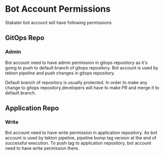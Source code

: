 # Bot Account Permissions


Stakater bot account will have following permissions


## GitOps Repo

### Admin

Bot account need to have admin permission in gitops repository as it's going to push to default branch of gitops repository. Bot account is used by tekton pipeline and push changes in gitops repository.

Default branch of repository is usually protected. In order to make any change to gitops repository,developers will have to make PR and merge it to default branch. 


## Application Repo

### Write

Bot account need to have write permission in application repository. As bot account is used by tekton pipeline, pipeline bump tag version at the end of successful execution. To push tag to application repository, bot account need to have write permission there.